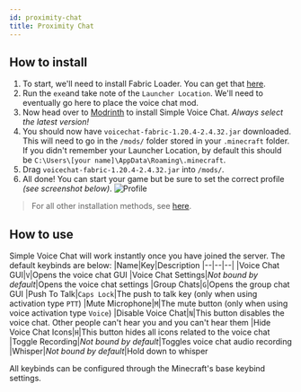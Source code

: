 ```yaml
---
id: proximity-chat
title: Proximity Chat
---
```


## How to install
1. To start, we'll need to install Fabric Loader. You can get that [here](https://fabricmc.net/use/installer/).
2. Run the `exe`and take note of the `Launcher Location`. We'll need to eventually go here to place the voice chat mod.
3. Now head over to [Modrinth](https://modrinth.com/plugin/simple-voice-chat/versions?l=fabric&c=release) to install Simple Voice Chat. *Always select the latest version!*
4. You should now have `voicechat-fabric-1.20.4-2.4.32.jar` downloaded. This will need to go in the `/mods/` folder stored in your `.minecraft` folder. If you didn't remember your Launcher Location, by default this should be `C:\Users\[your name]\AppData\Roaming\.minecraft`. 
5. Drag `voicechat-fabric-1.20.4-2.4.32.jar` into `/mods/`.
6. All done! You can start your game but be sure to set the correct profile *(see screenshot below)*.
![Profile](https://cloud.haven-smp.net/index.php/apps/files_sharing/publicpreview/9fbMsTDweGkcQBy?file=/&fileId=2845&x=1920&y=974&a=true&etag=aac567445ed7b751a64b2b56308c606e)

> For all other installation methods, see [here](https://modrepo.de/minecraft/voicechat/wiki/installation).

## How to use
Simple Voice Chat will work instantly once you have joined the server. The default keybinds are below:
|Name|Key|Description
|--|--|--|
|Voice Chat GUI|`V`|Opens the voice chat GUI
|Voice Chat Settings|*Not bound by default*|Opens the voice chat settings
|Group Chats|`G`|Opens the group chat GUI
|Push To Talk|`Caps Lock`|The push to talk key (only when using activation type `PTT`)
|Mute Microphone|`M`|The mute button (only when using voice activation type `Voice`)
|Disable Voice Chat|`N`|This button disables the voice chat. Other people can't hear you and you can't hear them
|Hide Voice Chat Icons|`H`|This button hides all icons related to the voice chat
|Toggle Recording|*Not bound by default*|Toggles voice chat audio recording
|Whisper|*Not bound by default*|Hold down to whisper

All keybinds can be configured through the Minecraft's base keybind settings.
